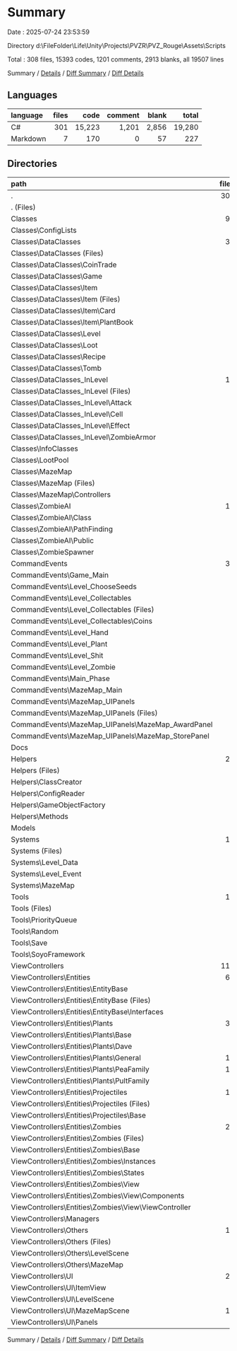 # Summary

Date : 2025-07-24 23:53:59

Directory d:\\FileFolder\\Life\\Unity\\Projects\\PVZR\\PVZ_Rouge\\Assets\\Scripts

Total : 308 files,  15393 codes, 1201 comments, 2913 blanks, all 19507 lines

Summary / [Details](details.md) / [Diff Summary](diff.md) / [Diff Details](diff-details.md)

## Languages
| language | files | code | comment | blank | total |
| :--- | ---: | ---: | ---: | ---: | ---: |
| C# | 301 | 15,223 | 1,201 | 2,856 | 19,280 |
| Markdown | 7 | 170 | 0 | 57 | 227 |

## Directories
| path | files | code | comment | blank | total |
| :--- | ---: | ---: | ---: | ---: | ---: |
| . | 308 | 15,393 | 1,201 | 2,913 | 19,507 |
| . (Files) | 1 | 38 | 3 | 2 | 43 |
| Classes | 90 | 4,389 | 411 | 894 | 5,694 |
| Classes\\ConfigLists | 9 | 152 | 0 | 17 | 169 |
| Classes\\DataClasses | 30 | 1,163 | 52 | 246 | 1,461 |
| Classes\\DataClasses (Files) | 2 | 273 | 8 | 60 | 341 |
| Classes\\DataClasses\\CoinTrade | 3 | 47 | 0 | 7 | 54 |
| Classes\\DataClasses\\Game | 4 | 81 | 1 | 9 | 91 |
| Classes\\DataClasses\\Item | 8 | 126 | 3 | 17 | 146 |
| Classes\\DataClasses\\Item (Files) | 2 | 16 | 0 | 1 | 17 |
| Classes\\DataClasses\\Item\\Card | 3 | 57 | 2 | 8 | 67 |
| Classes\\DataClasses\\Item\\PlantBook | 3 | 53 | 1 | 8 | 62 |
| Classes\\DataClasses\\Level | 4 | 369 | 33 | 114 | 516 |
| Classes\\DataClasses\\Loot | 5 | 152 | 6 | 25 | 183 |
| Classes\\DataClasses\\Recipe | 3 | 51 | 0 | 4 | 55 |
| Classes\\DataClasses\\Tomb | 1 | 64 | 1 | 10 | 75 |
| Classes\\DataClasses_InLevel | 17 | 648 | 29 | 105 | 782 |
| Classes\\DataClasses_InLevel (Files) | 1 | 22 | 2 | 6 | 30 |
| Classes\\DataClasses_InLevel\\Attack | 3 | 161 | 1 | 27 | 189 |
| Classes\\DataClasses_InLevel\\Cell | 5 | 233 | 14 | 35 | 282 |
| Classes\\DataClasses_InLevel\\Effect | 4 | 129 | 5 | 18 | 152 |
| Classes\\DataClasses_InLevel\\ZombieArmor | 4 | 103 | 7 | 19 | 129 |
| Classes\\InfoClasses | 5 | 129 | 6 | 14 | 149 |
| Classes\\LootPool | 1 | 37 | 0 | 8 | 45 |
| Classes\\MazeMap | 8 | 750 | 66 | 159 | 975 |
| Classes\\MazeMap (Files) | 7 | 452 | 20 | 109 | 581 |
| Classes\\MazeMap\\Controllers | 1 | 298 | 46 | 50 | 394 |
| Classes\\ZombieAI | 18 | 1,420 | 253 | 327 | 2,000 |
| Classes\\ZombieAI\\Class | 8 | 366 | 46 | 93 | 505 |
| Classes\\ZombieAI\\PathFinding | 5 | 870 | 174 | 193 | 1,237 |
| Classes\\ZombieAI\\Public | 5 | 184 | 33 | 41 | 258 |
| Classes\\ZombieSpawner | 2 | 90 | 5 | 18 | 113 |
| CommandEvents | 33 | 898 | 54 | 144 | 1,096 |
| CommandEvents\\Game_Main | 4 | 91 | 8 | 18 | 117 |
| CommandEvents\\Level_ChooseSeeds | 3 | 128 | 16 | 18 | 162 |
| CommandEvents\\Level_Collectables | 4 | 115 | 0 | 19 | 134 |
| CommandEvents\\Level_Collectables (Files) | 2 | 55 | 0 | 9 | 64 |
| CommandEvents\\Level_Collectables\\Coins | 2 | 60 | 0 | 10 | 70 |
| CommandEvents\\Level_Hand | 7 | 202 | 9 | 25 | 236 |
| CommandEvents\\Level_Plant | 4 | 98 | 5 | 14 | 117 |
| CommandEvents\\Level_Shit | 2 | 16 | 0 | 1 | 17 |
| CommandEvents\\Level_Zombie | 1 | 38 | 4 | 7 | 49 |
| CommandEvents\\Main_Phase | 1 | 20 | 0 | 2 | 22 |
| CommandEvents\\MazeMap_Main | 1 | 18 | 2 | 2 | 22 |
| CommandEvents\\MazeMap_UIPanels | 6 | 172 | 10 | 38 | 220 |
| CommandEvents\\MazeMap_UIPanels (Files) | 1 | 29 | 2 | 6 | 37 |
| CommandEvents\\MazeMap_UIPanels\\MazeMap_AwardPanel | 1 | 26 | 0 | 6 | 32 |
| CommandEvents\\MazeMap_UIPanels\\MazeMap_StorePanel | 4 | 117 | 8 | 26 | 151 |
| Docs | 6 | 170 | 0 | 56 | 226 |
| Helpers | 26 | 1,486 | 81 | 268 | 1,835 |
| Helpers (Files) | 3 | 70 | 9 | 11 | 90 |
| Helpers\\ClassCreator | 7 | 344 | 31 | 47 | 422 |
| Helpers\\ConfigReader | 8 | 615 | 33 | 128 | 776 |
| Helpers\\GameObjectFactory | 3 | 316 | 4 | 62 | 382 |
| Helpers\\Methods | 5 | 141 | 4 | 20 | 165 |
| Models | 5 | 321 | 37 | 70 | 428 |
| Systems | 19 | 1,376 | 45 | 232 | 1,653 |
| Systems (Files) | 4 | 205 | 4 | 27 | 236 |
| Systems\\Level_Data | 7 | 459 | 25 | 73 | 557 |
| Systems\\Level_Event | 3 | 213 | 0 | 40 | 253 |
| Systems\\MazeMap | 5 | 499 | 16 | 92 | 607 |
| Tools | 17 | 1,405 | 395 | 266 | 2,066 |
| Tools (Files) | 7 | 578 | 131 | 127 | 836 |
| Tools\\PriorityQueue | 4 | 473 | 161 | 63 | 697 |
| Tools\\Random | 2 | 168 | 68 | 43 | 279 |
| Tools\\Save | 3 | 164 | 20 | 27 | 211 |
| Tools\\SoyoFramework | 1 | 22 | 15 | 6 | 43 |
| ViewControllers | 111 | 5,310 | 175 | 981 | 6,466 |
| ViewControllers\\Entities | 67 | 2,777 | 75 | 527 | 3,379 |
| ViewControllers\\Entities\\EntityBase | 4 | 89 | 20 | 25 | 134 |
| ViewControllers\\Entities\\EntityBase (Files) | 1 | 57 | 10 | 20 | 87 |
| ViewControllers\\Entities\\EntityBase\\Interfaces | 3 | 32 | 10 | 5 | 47 |
| ViewControllers\\Entities\\Plants | 30 | 1,345 | 5 | 241 | 1,591 |
| ViewControllers\\Entities\\Plants\\Base | 2 | 98 | 3 | 27 | 128 |
| ViewControllers\\Entities\\Plants\\Dave | 5 | 212 | 0 | 35 | 247 |
| ViewControllers\\Entities\\Plants\\General | 12 | 454 | 0 | 73 | 527 |
| ViewControllers\\Entities\\Plants\\PeaFamily | 10 | 540 | 2 | 98 | 640 |
| ViewControllers\\Entities\\Plants\\PultFamily | 1 | 41 | 0 | 8 | 49 |
| ViewControllers\\Entities\\Projectiles | 12 | 358 | 2 | 60 | 420 |
| ViewControllers\\Entities\\Projectiles (Files) | 8 | 316 | 2 | 53 | 371 |
| ViewControllers\\Entities\\Projectiles\\Base | 4 | 42 | 0 | 7 | 49 |
| ViewControllers\\Entities\\Zombies | 21 | 985 | 48 | 201 | 1,234 |
| ViewControllers\\Entities\\Zombies (Files) | 3 | 67 | 1 | 8 | 76 |
| ViewControllers\\Entities\\Zombies\\Base | 2 | 346 | 27 | 95 | 468 |
| ViewControllers\\Entities\\Zombies\\Instances | 5 | 155 | 0 | 33 | 188 |
| ViewControllers\\Entities\\Zombies\\States | 6 | 152 | 5 | 21 | 178 |
| ViewControllers\\Entities\\Zombies\\View | 5 | 265 | 15 | 44 | 324 |
| ViewControllers\\Entities\\Zombies\\View\\Components | 2 | 62 | 0 | 7 | 69 |
| ViewControllers\\Entities\\Zombies\\View\\ViewController | 3 | 203 | 15 | 37 | 255 |
| ViewControllers\\Managers | 4 | 282 | 23 | 40 | 345 |
| ViewControllers\\Others | 13 | 636 | 11 | 120 | 767 |
| ViewControllers\\Others (Files) | 5 | 287 | 6 | 63 | 356 |
| ViewControllers\\Others\\LevelScene | 5 | 267 | 5 | 42 | 314 |
| ViewControllers\\Others\\MazeMap | 3 | 82 | 0 | 15 | 97 |
| ViewControllers\\UI | 27 | 1,615 | 66 | 294 | 1,975 |
| ViewControllers\\UI\\ItemView | 3 | 88 | 0 | 14 | 102 |
| ViewControllers\\UI\\LevelScene | 5 | 322 | 6 | 52 | 380 |
| ViewControllers\\UI\\MazeMapScene | 11 | 669 | 40 | 124 | 833 |
| ViewControllers\\UI\\Panels | 8 | 536 | 20 | 104 | 660 |

Summary / [Details](details.md) / [Diff Summary](diff.md) / [Diff Details](diff-details.md)